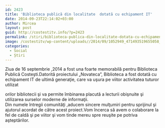 ```yaml
---
id: 2423
title: 'Biblioteca publică din localitate  dotată cu echipament IT'
date: 2014-09-23T22:14:02+03:00
author: Mircea
layout: post
guid: http://costestitv.info/?p=2423
permalink: /stiri/biblioteca-publica-din-localitate-dotata-cu-echipament/
image: /costestitv/wp-content/uploads//2014/09/1052949_471493519655058_2214124858252594148_o.jpg
categories:
  - Social
  - Știri
---
```

Ziua de 16 septembrie ,2014 a fost una foarte memorabilă pentru Biblioteca Publică Costeşti.<!--more-->Datorită proiectului &#8222;Novateca&#8221;, Biblioteca a fost dotată cu echipament IT de ultimă generaţie, care va uşura pe viitor activitatea tuturor utilizat

<span class="text_exposed_show">orilor bibliotecii şi va permite îmbinarea placută a lecturii obişnuite şi utilizarea surselor moderne de informaţii.<br /> Din numele întregii comunităţi ,aducem sincere mulţumiri pentru sprijinul şi ajutorul acordat de către acest proiect.Vom încerca să avem o colaborare la fel de caldă şi pe viitor şi vom tinde mereu spre reuşite pe potriva aşteptărilor.</span>